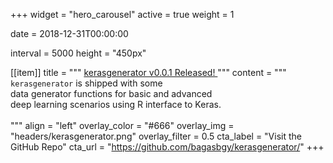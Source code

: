 +++
widget = "hero_carousel"
active = true
weight = 1

date = 2018-12-31T00:00:00

interval = 5000
height = "450px"

[[item]]
  title = """
  <a href='post/kerasgenerator-v0-0-1-released/'>
  kerasgenerator v0.0.1 Released!
  </a>
  """
  content = """
  <br>
  `kerasgenerator` is shipped with some <br>
  data generator functions for basic and advanced <br>
  deep learning scenarios using R interface to Keras. <br>
  <br>
  """
  align = "left"
  overlay_color = "#666"
  overlay_img = "headers/kerasgenerator.png"
  overlay_filter = 0.5
  cta_label = "Visit the GitHub Repo"
  cta_url = "https://github.com/bagasbgy/kerasgenerator/"
+++
